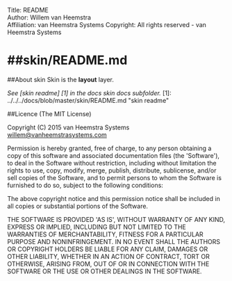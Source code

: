 Title: README  
Author: Willem van Heemstra  
Affiliation: van Heemstra Systems
Copyright: All rights reserved - van Heemstra Systems

##skin/README.md
====

##About skin
Skin is the **layout** layer.

*See [skin readme] [1] in the docs skin docs subfolder.*
[1]: ../../../docs/blob/master/skin/README.md "skin readme"

##Licence
(The MIT License)

Copyright (C) 2015 van Heemstra Systems willem@vanheemstrasystems.com

Permission is hereby granted, free of charge, to any person obtaining a copy of this software and associated documentation files (the 'Software'), to deal in the Software without restriction, including without limitation the rights to use, copy, modify, merge, publish, distribute, sublicense, and/or sell copies of the Software, and to permit persons to whom the Software is furnished to do so, subject to the following conditions:

The above copyright notice and this permission notice shall be included in all copies or substantial portions of the Software.

THE SOFTWARE IS PROVIDED 'AS IS', WITHOUT WARRANTY OF ANY KIND, EXPRESS OR IMPLIED, INCLUDING BUT NOT LIMITED TO THE WARRANTIES OF MERCHANTABILITY, FITNESS FOR A PARTICULAR PURPOSE AND NONINFRINGEMENT. IN NO EVENT SHALL THE AUTHORS OR COPYRIGHT HOLDERS BE LIABLE FOR ANY CLAIM, DAMAGES OR OTHER LIABILITY, WHETHER IN AN ACTION OF CONTRACT, TORT OR OTHERWISE, ARISING FROM, OUT OF OR IN CONNECTION WITH THE SOFTWARE OR THE USE OR OTHER DEALINGS IN THE SOFTWARE.

